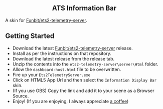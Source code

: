 <h2 align="center">ATS Information Bar</h2>

A skin for [Funbit/ets2-telemetry-server](https://github.com/Funbit/ets2-telemetry-server).

## Getting Started

- Download the latest [Funbit/ets2-telemetry-server](https://github.com/Funbit/ets2-telemetry-server/tags) release.
- Install as per the instructions on that repository.
- Download the latest release from the release tab.
- Unzip the contents into the `ets2-telemetry-server\server\Html` folder.
- Allow the `dashboard-host.html` file to be overwritten.
- Fire up your `Ets2TelemetryServer.exe`
- Click on HTML5 App Url and then select the `Information Display Bar` skin.
- (If you use OBS) Copy the link and add it to your scene as a Browser Source.
- Enjoy! (If you are enjoying, I always appreciate [a coffee](https://streamelements.com/xwynt3r/tip))

